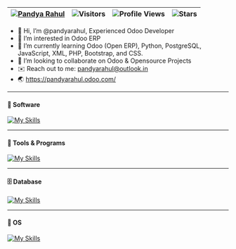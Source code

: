 | [![Pandya Rahul](https://img.shields.io/badge/Pandya-Rahul-github)](https://shields.io/) | ![Visitors](https://visitor-badge.laobi.icu/badge?page_id=pandyarahul.pandyarahul) | ![Profile Views](https://komarev.com/ghpvc/?username=pandyarahul&color=green) | ![Stars](https://img.shields.io/github/stars/pandyarahul?label=Profile%20Stars&logo=Profile%20stars&logoColor=g) |
--| --| --| --|

- 👋 Hi, I’m @pandyarahul, Experienced Odoo Developer
- 👀 I’m interested in Odoo ERP
- 🌱 I’m currently learning Odoo (Open ERP), Python, PostgreSQL, JavaScript, XML, PHP, Bootstrap, and CSS.
- 💞️ I’m looking to collaborate on Odoo & Opensource Projects
- :envelope: Reach out to me: pandyarahul@outlook.in
- :earth_asia: https://pandyarahul.odoo.com/

---
#### 🦾 Software
[![My Skills](https://skillicons.dev/icons?i=python,powershell,html,css,bootstrap,cpp,dotnet,php)](https://skillicons.dev)

---
#### 🧬 Tools & Programs
[![My Skills](https://skillicons.dev/icons?i=docker,kubernetes,aws,azure,vim,git,github,gitlab,eclipse,vscode,visualstudio,atom,codepen,blender,md)](https://skillicons.dev)

---
#### 🗄 Database
[![My Skills](https://skillicons.dev/icons?i=mysql,postgres,sqlite)](https://skillicons.dev)

---
#### 🔮 OS
[![My Skills](https://skillicons.dev/icons?i=linux)](https://skillicons.dev)

<!---
pandyarahul/pandyarahul is a ✨ special ✨ repository because its `README.md` (this file) appears on your GitHub profile.
You can click the Preview link to take a look at your changes.
--->
